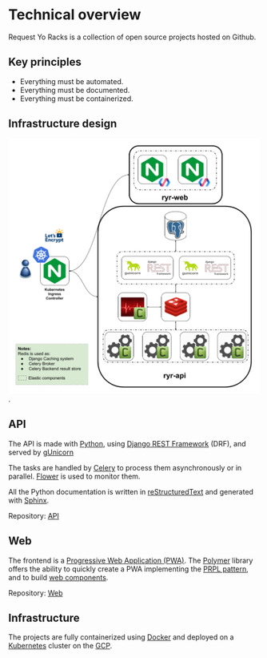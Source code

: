 # Technical overview

Request Yo Racks is a collection of open source projects hosted on Github.

## Key principles

* Everything must be automated.
* Everything must be documented.
* Everything must be containerized.

## Infrastructure design

![Infrastructure design](img/ryr_container_infrastructure.png).

## API

The API is made with [Python](https://www.python.org/), using
[Django REST Framework](http://www.django-rest-framework.org/) (DRF), and served by [gUnicorn](http://gunicorn.org/)

The tasks are handled by [Celery](http://docs.celeryproject.org/en/latest/index.html) to process them
asynchronously or in parallel. [Flower](https://flower.readthedocs.io/en/latest/) is used to monitor them.

All the Python documentation is written in [reStructuredText](ttp://thomas-cokelaer.info/tutorials/sphinx/rest_syntax.html)
and generated with [Sphinx](http://www.sphinx-doc.org/en/stable/).

Repository: [API](https://github.com/request-yo-racks/api)

## Web

The frontend is a [Progressive Web Application (PWA)](https://developers.google.com/web/progressive-web-apps/).
The [Polymer](https://www.polymer-project.org/) library offers the ability to quickly create a PWA implementing the
[PRPL pattern](https://developers.google.com/web/fundamentals/performance/prpl-pattern/), and to build
[web components](https://www.webcomponents.org/).

Repository: [Web](https://github.com/request-yo-racks/web)

## Infrastructure

The projects are fully containerized using [Docker](https://docs.docker.com/engine/understanding-docker/) and deployed
on a [Kubernetes](https://kubernetes.io/) cluster on the [GCP](https://cloud.google.com/).
